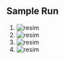 ## Sample Run ##
1) ![resim](https://user-images.githubusercontent.com/68559468/174189463-e076c957-e79f-4415-b9f9-ace4634606a9.png)
2) ![resim](https://user-images.githubusercontent.com/68559468/174189566-3f1f2493-eac5-44ee-9c8c-2e33c2f641d5.png)
3) ![resim](https://user-images.githubusercontent.com/68559468/174189592-df93c57a-c4ba-4921-b828-70403b4dccdb.png)
4) ![resim](https://user-images.githubusercontent.com/68559468/174189723-d58f3598-a176-4296-82d4-66f7fbb4d862.png)
